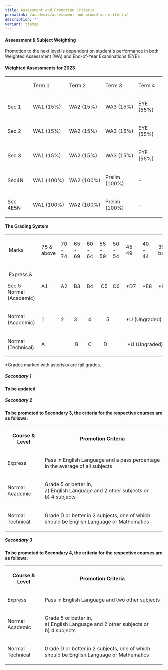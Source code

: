 ```yaml
---
title: Assessment and Promotion Criteria
permalink: /academic/assessment-and-promotion-criteria/
description: ""
variant: tiptap
---
```

<h4><strong>Assessment &amp; Subject Weighting</strong></h4><p></p><p>Promotion to the next level is dependent on student's performance in both Weighted Assessment (WA) and End-of-Year Examinations (EYE).</p><h4><strong>Weighted Assessments for 2023</strong></h4><table><tbody><tr><td rowspan="1" colspan="1"><p>&nbsp;</p></td><td rowspan="1" colspan="1"><p>Term 1</p></td><td rowspan="1" colspan="1"><p>Term 2</p></td><td rowspan="1" colspan="1"><p>Term 3</p></td><td rowspan="1" colspan="1"><p>Term 4</p></td></tr><tr><td rowspan="1" colspan="1"><p>Sec 1</p></td><td rowspan="1" colspan="1"><p>WA1 (15%)</p></td><td rowspan="1" colspan="1"><p>WA2 (15%)</p></td><td rowspan="1" colspan="1"><p>WA3 (15%)</p></td><td rowspan="1" colspan="1"><p>EYE (55%)</p></td></tr><tr><td rowspan="1" colspan="1"><p>Sec 2</p></td><td rowspan="1" colspan="1"><p>WA1 (15%)</p></td><td rowspan="1" colspan="1"><p>WA2 (15%)</p></td><td rowspan="1" colspan="1"><p>WA3 (15%)</p></td><td rowspan="1" colspan="1"><p>EYE (55%)</p></td></tr><tr><td rowspan="1" colspan="1"><p>Sec 3</p></td><td rowspan="1" colspan="1"><p>WA1 (15%)</p></td><td rowspan="1" colspan="1"><p>WA2 (15%)</p></td><td rowspan="1" colspan="1"><p>WA3 (15%)</p></td><td rowspan="1" colspan="1"><p>EYE (55%)</p></td></tr><tr><td rowspan="1" colspan="1"><p>Sec4N</p></td><td rowspan="1" colspan="1"><p>WA1&nbsp;(100%)</p></td><td rowspan="1" colspan="1"><p>WA2&nbsp;(100%)</p></td><td rowspan="1" colspan="1"><p>Prelim (100%)</p></td><td rowspan="1" colspan="1"><p>-</p></td></tr><tr><td rowspan="1" colspan="1"><p>Sec 4E5N</p></td><td rowspan="1" colspan="1"><p>WA1&nbsp;(100%)</p></td><td rowspan="1" colspan="1"><p>WA2&nbsp;(100%)</p></td><td rowspan="1" colspan="1"><p>Prelim (100%)</p></td><td rowspan="1" colspan="1"><p>-</p></td></tr></tbody></table><h4><strong>The Grading System</strong></h4><table><tbody><tr><td rowspan="1" colspan="1"><p>&nbsp;Marks</p></td><td rowspan="1" colspan="1"><p>75 &amp; above</p></td><td rowspan="1" colspan="1"><p>70 - 74</p></td><td rowspan="1" colspan="1"><p>65 - 69</p></td><td rowspan="1" colspan="1"><p>60 - 64</p></td><td rowspan="1" colspan="1"><p>55 - 59</p></td><td rowspan="1" colspan="1"><p>50 - 54</p></td><td rowspan="1" colspan="1"><p>45 - 49</p></td><td rowspan="1" colspan="1"><p>40 - 44</p></td><td rowspan="1" colspan="1"><p>39 &amp; below</p></td></tr><tr><td rowspan="1" colspan="1"><p>&nbsp;Express &amp;</p><p>Sec 5 Normal (Academic)</p></td><td rowspan="1" colspan="1"><p>A1</p></td><td rowspan="1" colspan="1"><p>A2&nbsp;</p></td><td rowspan="1" colspan="1"><p>B3&nbsp;</p></td><td rowspan="1" colspan="1"><p>B4&nbsp;</p></td><td rowspan="1" colspan="1"><p>&nbsp;C5</p></td><td rowspan="1" colspan="1"><p>C6&nbsp;</p></td><td rowspan="1" colspan="1"><p>*D7&nbsp;</p></td><td rowspan="1" colspan="1"><p>*E8&nbsp;</p></td><td rowspan="1" colspan="1"><p>*F9&nbsp;</p></td></tr><tr><td rowspan="1" colspan="1"><p>Normal (Academic)&nbsp;</p></td><td rowspan="1" colspan="1"><p>1</p></td><td rowspan="1" colspan="1"><p>2&nbsp;</p></td><td rowspan="1" colspan="1"><p>3&nbsp;</p></td><td rowspan="1" colspan="1"><p>&nbsp;4</p></td><td rowspan="1" colspan="2"><p>&nbsp;&nbsp;&nbsp;&nbsp; 5&nbsp; &nbsp;</p></td><td rowspan="1" colspan="3"><p>*U (Ungraded)&nbsp; &nbsp; &nbsp;</p></td></tr><tr><td rowspan="1" colspan="1"><p>Normal (Technical)&nbsp;</p></td><td rowspan="1" colspan="2"><p>A</p></td><td rowspan="1" colspan="1"><p>&nbsp;B &nbsp;</p></td><td rowspan="1" colspan="1"><p>&nbsp;C</p></td><td rowspan="1" colspan="2"><p>&nbsp; &nbsp;D</p></td><td rowspan="1" colspan="3"><p>&nbsp;*U (Ungraded)&nbsp;&nbsp; &nbsp; &nbsp;</p></td></tr></tbody></table><p>*Grades marked with asterisks are fail grades.</p><p></p><h5>Secondary 1</h5><p><strong>To be updated</strong></p><p></p><p></p><p></p><h5>Secondary 2</h5><p><strong>To be promoted to Secondary 3, the criteria for the respective courses are as follows:</strong></p><table><tbody><tr><th rowspan="1" colspan="1"><p>Course &amp; Level</p></th><th rowspan="1" colspan="1"><p>Promotion Criteria</p></th></tr><tr><td rowspan="1" colspan="1"><p>Express</p></td><td rowspan="1" colspan="1"><p>Pass in English Language and a pass percentage in the average of all subjects</p></td></tr><tr><td rowspan="1" colspan="1"><p>Normal Academic</p></td><td rowspan="1" colspan="1"><p>Grade 5 or better in,<br>a) English Language and 2 other subjects or<br>b) 4 subjects</p></td></tr><tr><td rowspan="1" colspan="1"><p>Normal Technical</p></td><td rowspan="1" colspan="1"><p>Grade D or better in 2 subjects, one of which should be English Language or Mathematics</p></td></tr></tbody></table><p></p><h5>Secondary 3</h5><p><strong>To be promoted to Secondary 4, the criteria for the respective courses are as follows:</strong></p><table><tbody><tr><th rowspan="1" colspan="1"><p>Course &amp; Level</p></th><th rowspan="1" colspan="1"><p>Promotion Criteria</p></th></tr><tr><td rowspan="1" colspan="1"><p>Express</p></td><td rowspan="1" colspan="1"><p>Pass in English Language and two other subjects</p></td></tr><tr><td rowspan="1" colspan="1"><p>Normal Academic</p></td><td rowspan="1" colspan="1"><p>Grade 5 or better in,<br>a) English Language and 2 other subjects or<br>b) 4 subjects</p></td></tr><tr><td rowspan="1" colspan="1"><p>Normal Technical</p></td><td rowspan="1" colspan="1"><p>Grade D or better in 2 subjects, one of which should be English Language or Mathematics</p></td></tr></tbody></table><p></p>